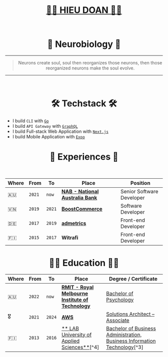 <div align="center">
  <h1><a href="https://hieudoanm.github.io">👨‍💻 HIEU DOAN 👨‍💻</a></h1>
</div>

<br />

<div align="center">
  <h1>🧠 Neurobiology 🧬</h1>
</div>

---

<div align="center">
  <blockquote>Neurons create soul, soul then reorganizes those neurons, then those reorganized neurons make the soul evolve.</blockquote>
</div>

---

<br />

<div align="center">
  <h1>🛠️ Techstack 🛠️</h1>
</div>

- I build `CLI` with [`Go`](https://github.com/hieudoanm/go-cli)
- I build `API Gateway` with [`GraphQL`](https://github.com/hieudoanm/ts-gql)
- I build Full-stack Web Application with [`Next.js`](https://github.com/hieudoanm/ts-next)
- I build Mobile Application with [`Expo`](https://github.com/hieudoanm/ts-expo)

<div align="center">
  <h1>📜 Experiences 📜</h1>
</div>

<br />

| Where | From   | To     | Place                                    | Position                  |
| ----- | ------ | ------ | ---------------------------------------- | ------------------------- |
| 🇦🇺     | `2021` | `now`  | [**NAB - National Australia Bank**][nab] | Senior Software Developer |
| 🇻🇳     | `2019` | `2021` | [**BoostCommerce**][boostcommerce]       | Software Developer        |
| 🇩🇪     | `2017` | `2019` | [**admetrics**][admetrics]               | Front-end Developer       |
| 🇫🇮     | `2015` | `2017` | **Witrafi**                              | Front-end Developer       |

<div align="center">
  <h1>👨‍🎓 Education 👨‍🎓</h1>
</div>

| Where | From   | To     | Place                                                              | Degree / Certificate                                                                    |
| ----- | ------ | ------ | ------------------------------------------------------------------ | --------------------------------------------------------------------------------------- |
| 🇦🇺     | `2022` | `now`  | [**RMIT - Royal Melbourne Institute of Technology**][rmit-vietnam] | [Bachelor of Psychology][rmit-psychology]                                               |
| 🎖️     | `2021` | `2024` | [**AWS**][aws]                                                     | [Solutions Architect – Associate][aws-ssa]                                              |
| 🇫🇮     | `2013` | `2016` | [** LAB University of Applied Sciences**][lab][^4]                 | [Bachelor of Business Administration, Business Information Technology][lab-bba-bit][^3] |

[admetrics]: https://www.admetrics.io/
[aws]: https://aws.amazon.com
[aws-ssa]: https://www.credly.com/badges/a427ccdc-fc44-4874-a422-21d772e0e4b3
[boostcommerce]: https://boostcommerce.net/
[lab]: https://lab.fi/
[lab-bba-bit]: https://lab.fi/en/study/bachelor-business-administration-business-information-technology-full-time-studies-lahti-210
[nab]: https://www.nab.com.au/
[rmit-psychology]: https://www.rmit.edu.vn/study-at-rmit/undergraduate-programs/bachelor-of-psychology
[rmit-vietnam]: https://www.rmit.edu.vn/
